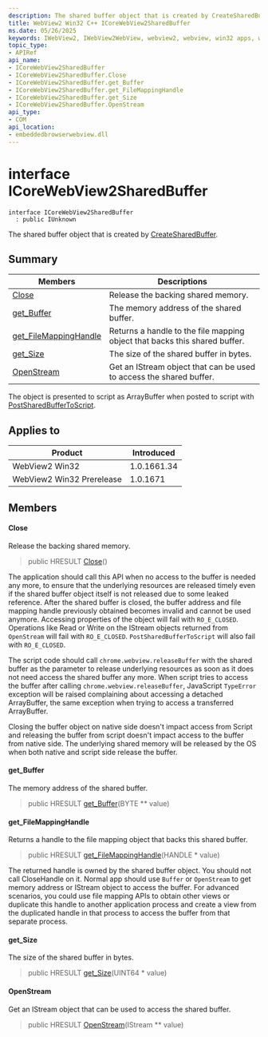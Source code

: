 ```yaml
---
description: The shared buffer object that is created by CreateSharedBuffer.
title: WebView2 Win32 C++ ICoreWebView2SharedBuffer
ms.date: 05/26/2025
keywords: IWebView2, IWebView2WebView, webview2, webview, win32 apps, win32, edge, ICoreWebView2, ICoreWebView2Controller, browser control, edge html, ICoreWebView2SharedBuffer
topic_type: 
- APIRef
api_name:
- ICoreWebView2SharedBuffer
- ICoreWebView2SharedBuffer.Close
- ICoreWebView2SharedBuffer.get_Buffer
- ICoreWebView2SharedBuffer.get_FileMappingHandle
- ICoreWebView2SharedBuffer.get_Size
- ICoreWebView2SharedBuffer.OpenStream
api_type:
- COM
api_location:
- embeddedbrowserwebview.dll
---
```


# interface ICoreWebView2SharedBuffer

```
interface ICoreWebView2SharedBuffer
  : public IUnknown
```

The shared buffer object that is created by [CreateSharedBuffer](/microsoft-edge/webview2/reference/win32/icorewebview2environment12#createsharedbuffer).

## Summary

 Members                        | Descriptions
--------------------------------|---------------------------------------------
[Close](#close) | Release the backing shared memory.
[get_Buffer](#get_buffer) | The memory address of the shared buffer.
[get_FileMappingHandle](#get_filemappinghandle) | Returns a handle to the file mapping object that backs this shared buffer.
[get_Size](#get_size) | The size of the shared buffer in bytes.
[OpenStream](#openstream) | Get an IStream object that can be used to access the shared buffer.

The object is presented to script as ArrayBuffer when posted to script with [PostSharedBufferToScript](/microsoft-edge/webview2/reference/win32/icorewebview2_17#postsharedbuffertoscript).

## Applies to

Product                         | Introduced
--------------------------------|---------------------------------------------
WebView2 Win32            |    1.0.1661.34
WebView2 Win32 Prerelease |    1.0.1671

## Members

#### Close

Release the backing shared memory.

> public HRESULT [Close](#close)()

The application should call this API when no access to the buffer is needed any more, to ensure that the underlying resources are released timely even if the shared buffer object itself is not released due to some leaked reference. After the shared buffer is closed, the buffer address and file mapping handle previously obtained becomes invalid and cannot be used anymore. Accessing properties of the object will fail with `RO_E_CLOSED`. Operations like Read or Write on the IStream objects returned from `OpenStream` will fail with `RO_E_CLOSED`. `PostSharedBufferToScript` will also fail with `RO_E_CLOSED`.

The script code should call `chrome.webview.releaseBuffer` with the shared buffer as the parameter to release underlying resources as soon as it does not need access the shared buffer any more. When script tries to access the buffer after calling `chrome.webview.releaseBuffer`, JavaScript `TypeError` exception will be raised complaining about accessing a detached ArrayBuffer, the same exception when trying to access a transferred ArrayBuffer.

Closing the buffer object on native side doesn't impact access from Script and releasing the buffer from script doesn't impact access to the buffer from native side. The underlying shared memory will be released by the OS when both native and script side release the buffer.

#### get_Buffer

The memory address of the shared buffer.

> public HRESULT [get_Buffer](#get_buffer)(BYTE ** value)

#### get_FileMappingHandle

Returns a handle to the file mapping object that backs this shared buffer.

> public HRESULT [get_FileMappingHandle](#get_filemappinghandle)(HANDLE * value)

The returned handle is owned by the shared buffer object. You should not call CloseHandle on it. Normal app should use `Buffer` or `OpenStream` to get memory address or IStream object to access the buffer. For advanced scenarios, you could use file mapping APIs to obtain other views or duplicate this handle to another application process and create a view from the duplicated handle in that process to access the buffer from that separate process.

#### get_Size

The size of the shared buffer in bytes.

> public HRESULT [get_Size](#get_size)(UINT64 * value)

#### OpenStream

Get an IStream object that can be used to access the shared buffer.

> public HRESULT [OpenStream](#openstream)(IStream ** value)

